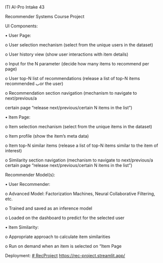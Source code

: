 ITI AI-Pro
Intake 43

Recommender Systems Course Project

UI Components:

• User Page:

o User selection mechanism (select from the unique users in the dataset)

o User history view (show user interactions with item details)

o Input for the N parameter (decide how many items to recommend per page)

o User top-N list of recommendations (release a list of top-N items recommended بor the user)

o Recommendation section navigation (mechanism to navigate to next/previous/a

certain page “release next/previous/certain N items in the list”)

• Item Page:

o Item selection mechanism (select from the unique items in the dataset)

o Item profile (show the item’s meta data)

o Item top-N similar items (release a list of top-N items similar to the item of interest)

o Similarity section navigation (mechanism to navigate to next/previous/a certain page “release next/previous/certain N items in the list”)

Recommender Model(s):

• User Recommender:

o Advanced Model: Factorization Machines, Neural Collaborative Filtering, etc.

o Trained and saved as an inference model

o Loaded on the dashboard to predict for the selected user

• Item Similarity:

o Appropriate approach to calculate item similarities

o Run on demand when an item is selected on “Item Page

Deployment: [# RecProject](https://rec-project.streamlit.app/) https://rec-project.streamlit.app/
